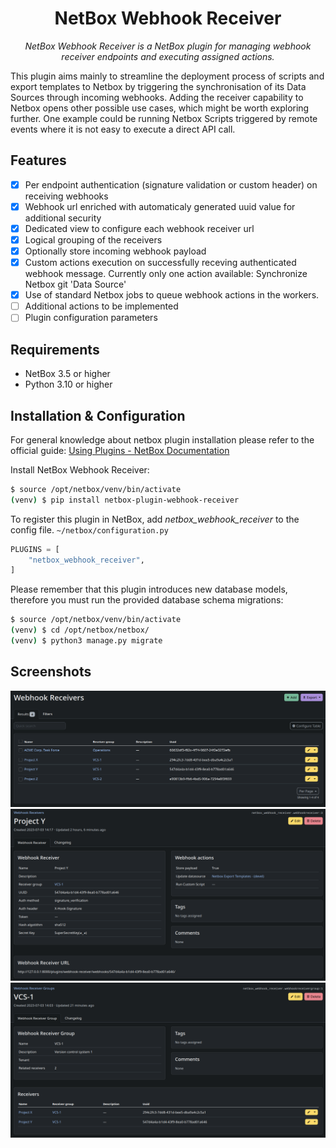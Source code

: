 <h1 align="center">NetBox Webhook Receiver</h1>

<p align="center"><i>NetBox Webhook Receiver is a NetBox plugin for managing webhook receiver endpoints and executing assigned actions.</i></p>

This plugin aims mainly to streamline the deployment process of scripts and export templates to Netbox by triggering the synchronisation of its Data Sources through incoming webhooks. Adding the receiver capability to Netbox opens other possible use cases, which might be worth exploring further. One example could be running Netbox Scripts triggered by remote events where it is not easy to execute a direct API call.

## Features
- [x] Per endpoint authentication (signature validation or custom header) on receiving webhooks
- [x] Webhook url enriched with automaticaly generated uuid value for additional security
- [x] Dedicated view to configure each webhook receiver url
- [x] Logical grouping of the receivers
- [x] Optionally store incoming webhook payload
- [x] Custom actions execution on successfully receving authenticated webhook message. Currently only one action available: Synchronize Netbox git 'Data Source'
- [x] Use of standard Netbox jobs to queue webhook actions in the workers.
- [ ] Additional actions to be implemented
- [ ] Plugin configuration parameters

## Requirements

* NetBox 3.5 or higher
* Python 3.10 or higher

## Installation & Configuration

For general knowledge about netbox plugin installation please refer to the official guide: [Using Plugins - NetBox Documentation](https://netbox.readthedocs.io/en/stable/plugins/)

Install NetBox Webhook Receiver:
```bash
$ source /opt/netbox/venv/bin/activate
(venv) $ pip install netbox-plugin-webhook-receiver
```

To register this plugin in NetBox, add _netbox_webhook_receiver_ to the config file. `~/netbox/configuration.py`

```python
PLUGINS = [
    "netbox_webhook_receiver",
]
```

Please remember that this plugin introduces new database models, therefore you must run the provided database schema migrations:
```bash
$ source /opt/netbox/venv/bin/activate
(venv) $ cd /opt/netbox/netbox/
(venv) $ python3 manage.py migrate
```

## Screenshots

![Webhook Receivers](/docs/images/webhook_receivers.png)
![Webhook Receiver](/docs/images/webhook_receiver.png)
![Webhook Receiver Group](/docs/images/webhook_receiver_group.png)

